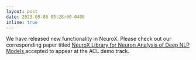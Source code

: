 ```yaml
---
layout: post
date: 2023-05-08 05:28:00-0400
inline: true
---
```



We have released new functionality in NeuroX. Please check out our corresponding paper titled <a href="https://alt.qcri.org/~ndurrani/pubs/ACL23.pdf"> NeuroX Library for Neuron Analysis of Deep NLP Models </a> accepted to appear at the ACL demo track.


